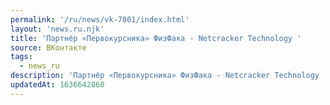 ```yaml
---
permalink: '/ru/news/vk-7801/index.html'
layout: 'news.ru.njk'
title: 'Партнёр «Первокурсника» ФизФака - Netcracker Technology '
source: ВКонтакте
tags:
  - news_ru
description: 'Партнёр «Первокурсника» ФизФака - Netcracker Technology '
updatedAt: 1636642860
---
```

